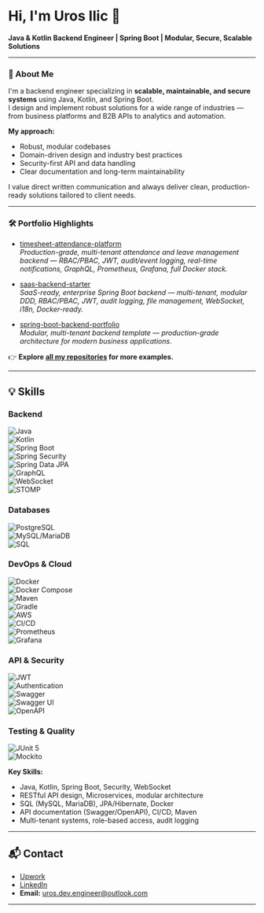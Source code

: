 # Hi, I'm Uros Ilic 👋  
**Java & Kotlin Backend Engineer | Spring Boot | Modular, Secure, Scalable Solutions**

---

### 🚀 About Me

I'm a backend engineer specializing in **scalable, maintainable, and secure systems** using Java, Kotlin, and Spring Boot.  
I design and implement robust solutions for a wide range of industries — from business platforms and B2B APIs to analytics and automation.

**My approach:**  
- Robust, modular codebases  
- Domain-driven design and industry best practices  
- Security-first API and data handling  
- Clear documentation and long-term maintainability

I value direct written communication and always deliver clean, production-ready solutions tailored to client needs.

---

### 🛠️ Portfolio Highlights

- [timesheet-attendance-platform](https://github.com/urosengineer/timesheet-attendance-platform)  
  *Production-grade, multi-tenant attendance and leave management backend — RBAC/PBAC, JWT, audit/event logging, real-time notifications, GraphQL, Prometheus, Grafana, full Docker stack.*

- [saas-backend-starter](https://github.com/urosengineer/saas-backend-starter)  
  *SaaS-ready, enterprise Spring Boot backend — multi-tenant, modular DDD, RBAC/PBAC, JWT, audit logging, file management, WebSocket, i18n, Docker-ready.*

- [spring-boot-backend-portfolio](https://github.com/urosengineer/spring-boot-backend-portfolio)  
  *Modular, multi-tenant backend template — production-grade architecture for modern business applications.*

👉 **Explore [all my repositories](https://github.com/urosengineer?tab=repositories) for more examples.**

---

## 💡 Skills

### Backend
![Java](https://img.shields.io/badge/Java-blue)  
![Kotlin](https://img.shields.io/badge/Kotlin-blueviolet)  
![Spring Boot](https://img.shields.io/badge/Spring%20Boot-brightgreen)  
![Spring Security](https://img.shields.io/badge/Spring%20Security-6DB33F?logo=spring-security&logoColor=white)  
![Spring Data JPA](https://img.shields.io/badge/Spring%20Data%20JPA-yellowgreen)  
![GraphQL](https://img.shields.io/badge/GraphQL-E10098?logo=graphql&logoColor=white)  
![WebSocket](https://img.shields.io/badge/WebSocket-3A76F0?logo=websocket&logoColor=white)  
![STOMP](https://img.shields.io/badge/STOMP-61DAFB?logo=stomp&logoColor=white)  

### Databases
![PostgreSQL](https://img.shields.io/badge/PostgreSQL-316192?logo=postgresql&logoColor=white)  
![MySQL/MariaDB](https://img.shields.io/badge/MySQL%2FMariaDB-blue)  
![SQL](https://img.shields.io/badge/SQL-lightgrey)  

### DevOps & Cloud
![Docker](https://img.shields.io/badge/Docker-informational)  
![Docker Compose](https://img.shields.io/badge/Docker%20Compose-2496ED?logo=docker&logoColor=white)  
![Maven](https://img.shields.io/badge/Maven-C71A36?logo=apache-maven&logoColor=white)  
![Gradle](https://img.shields.io/badge/Gradle-02303A?logo=gradle&logoColor=white)  
![AWS](https://img.shields.io/badge/AWS-232F3E?logo=amazon-aws&logoColor=white)  
![CI/CD](https://img.shields.io/badge/CI%2FCD-35495E?logo=github-actions&logoColor=white)  
![Prometheus](https://img.shields.io/badge/Prometheus-E6522C?logo=prometheus&logoColor=white)  
![Grafana](https://img.shields.io/badge/Grafana-F46800?logo=grafana&logoColor=white)  

### API & Security
![JWT](https://img.shields.io/badge/JWT-orange)  
![Authentication](https://img.shields.io/badge/Authentication-critical)  
![Swagger](https://img.shields.io/badge/Swagger-success)  
![Swagger UI](https://img.shields.io/badge/Swagger%20UI-85EA2D?logo=swagger&logoColor=white)  
![OpenAPI](https://img.shields.io/badge/OpenAPI-brightgreen)  

### Testing & Quality
![JUnit 5](https://img.shields.io/badge/JUnit%205-25A162?logo=junit5&logoColor=white)  
![Mockito](https://img.shields.io/badge/Mockito-2D9C3B?logo=java&logoColor=white)  


**Key Skills:**
- Java, Kotlin, Spring Boot, Security, WebSocket
- RESTful API design, Microservices, modular architecture
- SQL (MySQL, MariaDB), JPA/Hibernate, Docker
- API documentation (Swagger/OpenAPI), CI/CD, Maven
- Multi-tenant systems, role-based access, audit logging

---

## 📬 Contact

- [Upwork](https://www.upwork.com/freelancers/~01fec0932cf5314b14)
- [LinkedIn](https://www.linkedin.com/in/uros-ilic-6a201436a)
- **Email:** uros.dev.engineer@outlook.com

---
